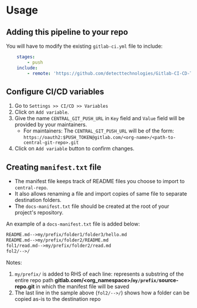 # Usage

## Adding this pipeline to your repo

You will have to modify the existing `gitlab-ci.yml` file to include:

```yaml
    stages:
        - push
    include:
        - remote: 'https://github.com/detecttechnologies/Gitlab-CI-CD-Templates/raw/main/knowledge-portal/source/.gitlab-ci.yml'

```
## Configure CI/CD variables

1. Go to `Settings >> CI/CD >> Variables`
2. Click on `Add variable`. 
3. Give the name `CENTRAL_GIT_PUSH_URL` in `Key` field and `Value` field will be provided by your maintainers.
    * For maintainers: The `CENTRAL_GIT_PUSH_URL` will be of the form: `https://oauth2:$PUSH_TOKEN@gitlab.com/<org-name>/<path-to-central-git-repo>.git`
4. Click on `Add variable` button to confirm changes. 

## Creating `manifest.txt` file

- The manifest file keeps track of README files you choose to import to `central-repo`.
- It also allows renaming a file and import copies of same file to separate destination folders.   
- The `docs-manifest.txt` file should be created at the root of your project's repository.

An example of a `docs-manifest.txt` file is added below:
```txt
README.md-->my/prefix/folder1/folder3/hello.md
README.md-->my/prefix/folder2/README.md
fol1/read.md-->my/prefix/folder2/read.md
fol2/-->/
```
Notes:
1. `my/prefix/` is added to RHS of each line: represents a substring of the entire repo path **gitlab.com/<org_namespace>/`my/prefix/`source-repo.git** in which the manifest file will be saved
2. The last line in the sample above (`fol2/-->/`) shows how a folder can be copied as-is to the destination repo